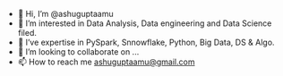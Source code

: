 - 👋 Hi, I’m @ashuguptaamu
- 👀 I’m interested in Data Analysis, Data engineering and Data Science filed. 
- 🌱 I’ve expertise in PySpark, Snnowflake, Python, Big Data, DS & Algo.
- 💞️ I’m looking to collaborate on ...
- 📫 How to reach me ashuguptaamu@gmail.com

<!---
ashuguptaamu/ashuguptaamu is a ✨ special ✨ repository because its `README.md` (this file) appears on your GitHub profile.
You can click the Preview link to take a look at your changes.
--->
